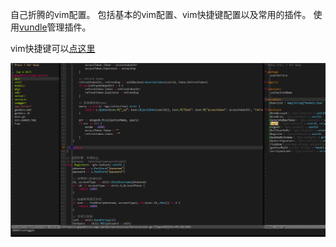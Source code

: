 自己折腾的vim配置。
包括基本的vim配置、vim快捷键配置以及常用的插件。
使用[vundle](http://github.com/VundleVim/Vundle.Vim)管理插件。

vim快捷键可以[点这里](http://domicat.me/2015/07/28/vim-config-and-plugin.html)

![pic](/vim.png) 
